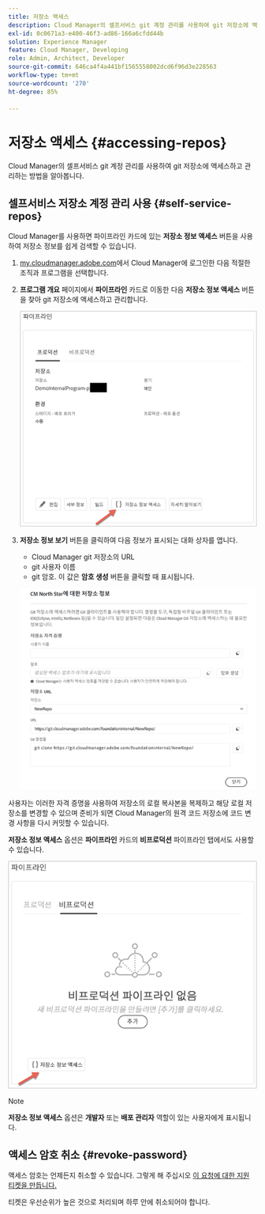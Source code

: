```yaml
---
title: 저장소 액세스
description: Cloud Manager의 셀프서비스 git 계정 관리를 사용하여 git 저장소에 액세스하고 관리하는 방법을 알아봅니다.
exl-id: 0c0671a3-e400-46f3-ad86-166a6cfdd44b
solution: Experience Manager
feature: Cloud Manager, Developing
role: Admin, Architect, Developer
source-git-commit: 646ca4f4a441bf1565558002dcd6f96d3e228563
workflow-type: tm+mt
source-wordcount: '270'
ht-degree: 85%

---
```



# 저장소 액세스 {#accessing-repos}

Cloud Manager의 셀프서비스 git 계정 관리를 사용하여 git 저장소에 액세스하고 관리하는 방법을 알아봅니다.

## 셀프서비스 저장소 계정 관리 사용 {#self-service-repos}

Cloud Manager를 사용하면 파이프라인 카드에 있는 **저장소 정보 액세스** 버튼을 사용하여 저장소 정보를 쉽게 검색할 수 있습니다.

1. [my.cloudmanager.adobe.com](https://my.cloudmanager.adobe.com/)에서 Cloud Manager에 로그인한 다음 적절한 조직과 프로그램을 선택합니다.

1. **프로그램 개요** 페이지에서 **파이프라인** 카드로 이동한 다음 **저장소 정보 액세스** 버튼을 찾아 git 저장소에 액세스하고 관리합니다.

   ![환경 카드의 저장소 정보 액세스 버튼](/help/implementing/cloud-manager/assets/repos/access-repo1.png)

1. **저장소 정보 보기** 버튼을 클릭하여 다음 정보가 표시되는 대화 상자를 엽니다.

   * Cloud Manager git 저장소의 URL
   * git 사용자 이름
   * git 암호. 이 값은 **암호 생성** 버튼을 클릭할 때 표시됩니다.

   ![저장소 정보 보기](/help/implementing/cloud-manager/assets/repos/access-repo-create.png)

사용자는 이러한 자격 증명을 사용하여 저장소의 로컬 복사본을 복제하고 해당 로컬 저장소를 변경할 수 있으며 준비가 되면 Cloud Manager의 원격 코드 저장소에 코드 변경 사항을 다시 커밋할 수 있습니다.

**저장소 정보 액세스** 옵션은 **파이프라인** 카드의 **비프로덕션** 파이프라인 탭에서도 사용할 수 있습니다.

![비프로덕션 탭의 저장소 정보 액세스 버튼](/help/implementing/cloud-manager/assets/repos/access-repo-nonprod.png)

>[!NOTE]
>
>**저장소 정보 액세스** 옵션은 **개발자** 또는 **배포 관리자** 역할이 있는 사용자에게 표시됩니다.

## 액세스 암호 취소 {#revoke-password}

액세스 암호는 언제든지 취소할 수 있습니다. 그렇게 해 주십시오 [이 요청에 대한 지원 티켓을 만듭니다.](https://experienceleague.adobe.com/?support-solution=Experience+Manager&amp;support-tab=home#support)

티켓은 우선순위가 높은 것으로 처리되며 하루 안에 취소되어야 합니다.
